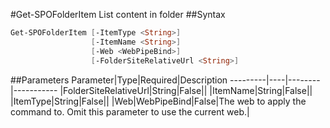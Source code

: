 #Get-SPOFolderItem
List content in folder
##Syntax
```powershell
Get-SPOFolderItem [-ItemType <String>]
                  [-ItemName <String>]
                  [-Web <WebPipeBind>]
                  [-FolderSiteRelativeUrl <String>]
```


##Parameters
Parameter|Type|Required|Description
---------|----|--------|-----------
|FolderSiteRelativeUrl|String|False||
|ItemName|String|False||
|ItemType|String|False||
|Web|WebPipeBind|False|The web to apply the command to. Omit this parameter to use the current web.|
